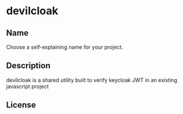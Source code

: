 # devilcloak

## Name
Choose a self-explaining name for your project.

## Description
devilcloak is a shared utility built to verify keycloak JWT in an existing javascript project

## License
